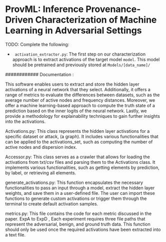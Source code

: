 # ProvML: Inference Provenance-Driven Characterization of Machine Learning in Adversarial Settings

TODO:
Complete the following:
* ``` activation_extractor.py```: The first step on our characterization approach is to extract activations of the target model ```model```. This model should be pretrained and previously stored at ```Models/[data_name]/```



############
Documentation :

This software enables users to extract and store the hidden layer activations of a neural network that they select. Additionally, it offers a range of metrics to evaluate the differences between datasets, such as the average number of active nodes and frequency distances. Moreover, we offer a machine learning-based approach to compute the truth state of a prediction based on the inner logits of the neural network. Lastly, we provide a methodology for explainability techniques to gain further insights into the activations.

Activations.py:
This class represents the hidden layer activations for a specific dataset or attack, (a graph). It includes various functionalities that can be applied to the activations_set, such as computing the number of active nodes and dispersion index.

Accessor.py:
This class serves as a crawler that allows for loading the activations from txt/csv files and parsing them to the Activations class. It implements various functionalities, such as getting elements by prediction, by label, or retrieving all elements.

generate_activations.py:
This function encapsulates the necessary functionalities to pass an input through a model, extract the hidden layer weights, and save them in a user-defined file. The user can import these functions to generate custom activations or trigger them through the terminal to create default activation samples.

metrics.py:
This file contains the code for each metric discussed in the paper. ExpA to ExpD , Each experiment requires three file paths that represent the adversarial, benign, and ground truth data. This function should only be used once the required activations have been extracted into a text file.
